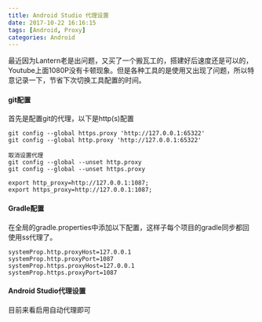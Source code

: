 ```yaml
---
title: Android Studio 代理设置
date: 2017-10-22 16:16:15
tags: [Android, Proxy]
categories: Android 
---
```


最近因为Lantern老是出问题，又买了一个搬瓦工的，搭建好后速度还是可以的，Youtube上面1080P没有卡顿现象。但是各种工具的是使用又出现了问题，所以特意记录一下，节省下次切换工具配置的时间。

#### git配置

首先是配置git的代理，以下是http(s)配置

```
git config --global https.proxy 'http://127.0.0.1:65322'
git config --global http.proxy 'http://127.0.0.1:65322'

取消设置代理
git config --global --unset http.proxy
git config --global --unset https.proxy
```

```
export http_proxy=http://127.0.0.1:1087;
export https_proxy=http://127.0.0.1:1087;
```

#### Gradle配置

在全局的gradle.properties中添加以下配置，这样子每个项目的gradle同步都回使用ss代理了。

```
systemProp.http.proxyHost=127.0.0.1
systemProp.http.proxyPort=1087
systemProp.https.proxyHost=127.0.0.1
systemProp.https.proxyPort=1087
```

#### Android Studio代理设置

目前来看启用自动代理即可